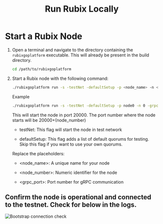 ﻿---
title: Run Rubix Locally
sidebar_label: Run Rubix Locally
---

<!-- File: docs/developer-guides/setup/run-locally.md -->
# Start a Rubix Node

1. Open a terminal and navigate to the directory containing the `rubixgoplatform` executable. This will already be present in the build directory.

   ```bash
   cd /path/to/rubixgoplatform
   ```

2. Start a Rubix node with the following command:
   ```bash
   ./rubixgoplatform run -s -testNet -defaultSetup -p <node_name> -n <node_number> -grpcPort <grpc_port>
    ```
    Example
    ```bash
    ./rubixgoplatform run -s -testNet -defaultSetup -p node0 -n 0 -grpcPort 10500
    ```
    This will start the node in port 20000. The port number where the node starts will be 20000+(node_number)

    - testNet: This flag will start the node in test network

    - defaultSetup: This flag adds a list of default quorums for testing. Skip this flag if you want to use your own quorums.
    
    Replace the placeholders:

    - \<node\_name\>: A unique name for your node

    - \<node\_number\>: Numeric identifier for the node

    - \<grpc\_port\>: Port number for gRPC communication

## Confirm the node is operational and connected to the testnet. Check for below in the logs.

![Bootstrap connection check](/img/bootstrap_verify.png)

